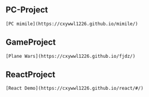 ## PC-Project

    [PC mimile](https://cxywwl1226.github.io/mimile/)


## GameProject

    [Plane Wars](https://cxywwl1226.github.io/fjdz/)


## ReactProject

    [React Demo](https://cxywwl1226.github.io/react/#/)


